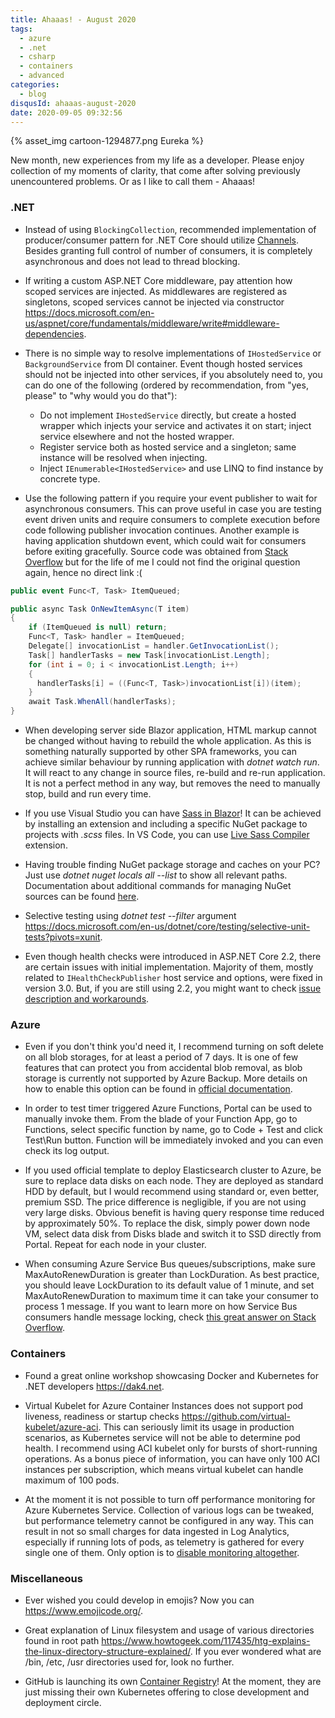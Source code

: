 ```yaml
---
title: Ahaaas! - August 2020
tags:
  - azure
  - .net
  - csharp
  - containers
  - advanced
categories:
  - blog
disqusId: ahaaas-august-2020
date: 2020-09-05 09:32:56
---
```


{% asset_img cartoon-1294877.png Eureka %}

New month, new experiences from my life as a developer. Please enjoy collection of my moments of clarity, that come after solving previously unencountered problems. Or as I like to call them - Ahaaas!

<!-- more -->

### .NET

* Instead of using `BlockingCollection`, recommended implementation of producer/consumer pattern for .NET Core should utilize [Channels](https://devblogs.microsoft.com/dotnet/an-introduction-to-system-threading-channels/). Besides granting full control of number of consumers, it is completely asynchronous and does not lead to thread blocking.

* If writing a custom ASP.NET Core middleware, pay attention how scoped services are injected. As middlewares are registered as singletons, scoped services cannot be injected via constructor <https://docs.microsoft.com/en-us/aspnet/core/fundamentals/middleware/write#middleware-dependencies>.

* There is no simple way to resolve implementations of `IHostedService` or `BackgroundService` from DI container. Event though hosted services should not be injected into other services, if you absolutely need to, you can do one of the following (ordered by recommendation, from "yes, please" to "why would you do that"):
  * Do not implement `IHostedService` directly, but create a hosted wrapper which injects your service and activates it on start; inject service elsewhere and not the hosted wrapper.
  * Register service both as hosted service and a singleton; same instance will be resolved when injecting.
  * Inject `IEnumerable<IHostedService>` and use LINQ to find instance by concrete type.

* Use the following pattern if you require your event publisher to wait for asynchronous consumers. This can prove useful in case you are testing event driven units and require consumers to complete execution before code following publisher invocation continues. Another example is having application shutdown event, which could wait for consumers before exiting gracefully. Source code was obtained from [Stack Overflow](https://stackoverflow.com/) but for the life of me I could not find the original question again, hence no direct link :(

```cs
public event Func<T, Task> ItemQueued;

public async Task OnNewItemAsync(T item)
{
    if (ItemQueued is null) return;
    Func<T, Task> handler = ItemQueued;
    Delegate[] invocationList = handler.GetInvocationList();
    Task[] handlerTasks = new Task[invocationList.Length];
    for (int i = 0; i < invocationList.Length; i++)
    {
      handlerTasks[i] = ((Func<T, Task>)invocationList[i])(item);
    }
    await Task.WhenAll(handlerTasks);
}
```

* When developing server side Blazor application, HTML markup cannot be changed without having to rebuild the whole application. As this is something naturally supported by other SPA frameworks, you can achieve similar behaviour by running application with _dotnet watch run_. It will react to any change in source files, re-build and re-run application. It is not a perfect method in any way, but removes the need to manually stop, build and run every time.

* If you use Visual Studio you can have [Sass in Blazor](https://chrissainty.com/get-some-sass-into-your-blazor-app/)! It can be achieved by installing an extension and including a specific NuGet package to projects with _.scss_ files. In VS Code, you can use [Live Sass Compiler](https://github.com/ritwickdey/vscode-live-sass-compiler) extension.

* Having trouble finding NuGet package storage and caches on your PC? Just use _dotnet nuget locals all --list_ to show all relevant paths. Documentation about additional commands for managing NuGet sources can be found [here](https://docs.microsoft.com/en-us/nuget/consume-packages/managing-the-global-packages-and-cache-folders).

* Selective testing using _dotnet test \-\-filter_ argument <https://docs.microsoft.com/en-us/dotnet/core/testing/selective-unit-tests?pivots=xunit>.

* Even though health checks were introduced in ASP.NET Core 2.2, there are certain issues with initial implementation. Majority of them, mostly related to `IHealthCheckPublisher` host service and options, were fixed in version 3.0. But, if you are still using 2.2, you might want to check [issue description and workarounds](https://docs.microsoft.com/en-us/aspnet/core/host-and-deploy/health-checks?view=aspnetcore-2.2#health-check-publisher-1).

### Azure

* Even if you don't think you'd need it, I recommend turning on soft delete on all blob storages, for at least a period of 7 days. It is one of few features that can protect you from accidental blob removal, as blob storage is currently not supported by Azure Backup. More details on how to enable this option can be found in [official documentation](https://docs.microsoft.com/en-us/azure/storage/blobs/soft-delete-enable).

* In order to test timer triggered Azure Functions, Portal can be used to manually invoke them. From the blade of your Function App, go to Functions, select specific function by name, go to Code + Test and click Test\Run button. Function will be immediately invoked and you can even check its log output.

* If you used official template to deploy Elasticsearch cluster to Azure, be sure to replace data disks on each node. They are deployed as standard HDD by default, but I would recommend using standard or, even better, premium SSD. The price difference is negligible, if you are not using very large disks. Obvious benefit is having query response time reduced by approximately 50%. To replace the disk, simply power down node VM, select data disk from Disks blade and switch it to SSD directly from Portal. Repeat for each node in your cluster.

* When consuming Azure Service Bus queues/subscriptions, make sure MaxAutoRenewDuration is greater than LockDuration. As best practice, you should leave LockDuration to its default value of 1 minute, and set MaxAutoRenewDuration to maximum time it can take your consumer to process 1 message. If you want to learn more on how Service Bus consumers handle message locking, check [this great answer on Stack Overflow](https://stackoverflow.com/a/60381046).

### Containers

* Found a great online workshop showcasing Docker and Kubernetes for .NET developers <https://dak4.net>.

* Virtual Kubelet for Azure Container Instances does not support pod liveness, readiness or startup checks <https://github.com/virtual-kubelet/azure-aci>. This can seriously limit its usage in production scenarios, as Kubernetes service will not be able to determine pod health. I recommend using ACI kubelet only for bursts of short-running operations. As a bonus piece of information, you can have only 100 ACI instances per subscription, which means virtual kubelet can handle maximum of 100 pods.

* At the moment it is not possible to turn off performance monitoring for Azure Kubernetes Service. Collection of various logs can be tweaked, but performance telemetry cannot be configured in any way. This can result in not so small charges for data ingested in Log Analytics, especially if running lots of pods, as telemetry is gathered for every single one of them. Only option is to [disable monitoring altogether](https://docs.microsoft.com/en-us/azure/azure-monitor/insights/container-insights-optout).

### Miscellaneous

* Ever wished you could develop in emojis? Now you can <https://www.emojicode.org/>.

* Great explanation of Linux filesystem and usage of various directories found in root path <https://www.howtogeek.com/117435/htg-explains-the-linux-directory-structure-explained/>. If you ever wondered what are /bin, /etc, /usr directories used for, look no further.

* GitHub is launching its own [Container Registry](https://github.blog/2020-09-01-introducing-github-container-registry/)! At the moment, they are just missing their own Kubernetes offering to close development and deployment circle.
